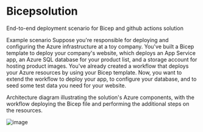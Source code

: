 # Bicepsolution
End-to-end deployment scenario for Bicep and github actions solution

Example scenario
Suppose you're responsible for deploying and configuring the Azure infrastructure at a toy company. You've built a Bicep template to deploy your company's website, which deploys an App Service app, an Azure SQL database for your product list, and a storage account for hosting product images. You've already created a workflow that deploys your Azure resources by using your Bicep template. Now, you want to extend the workflow to deploy your app, to configure your database, and to seed some test data you need for your website.

Architecture diagram illustrating the solution's Azure components, with the workflow deploying the Bicep file and performing the additional steps on the resources.

![image](https://user-images.githubusercontent.com/40992722/182643044-0f58dc06-028e-4a12-81c4-a4d6ef947be3.png)
